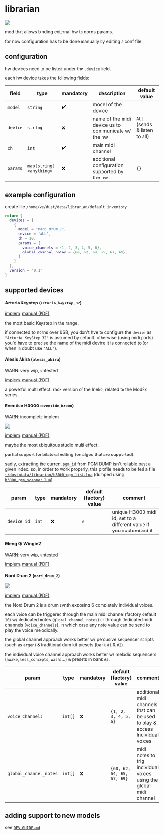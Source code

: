 # librarian

![](./rsc/img/librarian_5x.png)

mod that allows binding external hw to norns params.

for now configuration has to be done manually by editing a conf file.


## configuration

hw devices need to be listed under the `.device` field.

each hw device takes the following fields:

| field    | type                    | mandatory          | description                                         | default value                 |
|----------|-------------------------|--------------------|-----------------------------------------------------|-------------------------------|
| `model`  | `string`                | :heavy_check_mark: | model of the device                                 |                               |
| `device` | `string`                | :x:                | name of the midi device us to communicate w/ the hw | `ALL` (sends & listen to all) |
| `ch`     | `int`                   | :heavy_check_mark: | main midi channel                                   |                               |
| `params` | `map[string]<anything>` | :x:                | additional configuration supported by the hw        | `{}`                          |


## example configuration

create file `/home/we/dust/data/librarian/default.inventory`

```lua
return {
  devices = {
    {
      model = "nord_drum_2",
      device = 'ALL',
      ch = 10,
      params = {
        voice_channels = {1, 2, 3, 4, 5, 6},
        global_channel_notes = {60, 62, 64, 65, 67, 69},
      }
    }
  },
  version = "0.1"
}
```


## supported devices

#### Arturia Keystep (`arturia_keystep_32`)

[implem](./lib/models/arturia_keystep_32.lua), [manual (PDF)](http://downloads.arturia.com/products/keystep/manual/KeyStep_Manual_1_0_0_EN.pdf)

the most basic Keystep in the range.

if connected to norns over USB, you don't hve to configure the `device` as `"Arturia KeyStep 32"` is assumed by default. otherwise (using midi ports) you'd have to precise the name of the midi device it is connected to (or when in doubt use `"ALL"`).


#### Alesis Akira (`alesis_akira`)

WARN: very wip, untested

[implem](./lib/models/alesis_akira.lua), [manual (PDF)](https://archive.org/details/manualzz-id-1311965)

a powerful multi effect. rack version of the Ineko, related to the ModFx series.


#### Eventide H3000 (`eventide_h3000`)

WARN: incomplete implem

![](./rsc/img/device/h3000_5x.png)

[implem](./lib/models/eventide_h3000.lua), [manual (PDF)](https://cdn.eventideaudio.com/uploads/2021/09/H3000-Service.pdf)

maybe the most ubiquitous studio multi effect.

partial support for bilateral editing (on algos that are supported).

sadly, extracting the current `pgm_id` from PGM DUMP isn't reliable past a given index. so, in order to work properly, this profile needs to be fed a file [`~/dust/data/librarian/h3000_pgm_list.lua`](./data/h3000_pgm_list.lua) (dumped using [`h3000_pgm_scanner.lua`](https://github.com/p3r7/h3000/blob/main/h3000_pgm_scanner.lua))


| param       | type  | mandatory | default (factory) value | comment                                                             |
|-------------|-------|-----------|-------------------------|---------------------------------------------------------------------|
| `device_id` | `int` | :x:       | `0`                     | unique H3000 midi id, set to a different value if you customized it |


#### Meng Qi Wingie2

WARN: very wip, untested

[implem](./lib/models/meng_qi_wingie2.lua), [manual (PDF)](https://static1.squarespace.com/static/56122b94e4b01402b90cce28/t/64e5efea36c20464d084b93e/1692790765339/Wingie2+Manual+v3.1+-+EN.pdf)


#### Nord Drum 2 (`nord_drum_2`)

![](./rsc/img/device/nord_drum_2_5x.png)

[implem](./lib/models/nord_drum_2.lua), [manual (PDF)](https://www.nordkeyboards.com/sites/default/files/files/downloads/manuals/nord-drum-2/Nord%20Drum%202%20English%20User%20Manual%20v3.0x%20Edition%20F.pdf)

the Nord Drum 2 is a drum synth exposing 6 completely individual voices.

each voice can be triggered through the main midi channel (factory default `10`) w/ dedicated notes (`global_channel_notes`) or through dedicated midi channels (`voice_channels`), in which case any note value can be send to play the voice melodically.

the global channel approach works better w/ percusive sequencer scripts (such as `argen`) & traditional dum kit presets (bank `#1` & `#2`).

the individual voice channel approach works better w/ melodic sequencers (`awake`, `less_concepts`, `washi`...) & presets in bank `#3`.


| param                  | type    | mandatory | default (factory) value    | comment                                                                      |
|------------------------|---------|-----------|----------------------------|------------------------------------------------------------------------------|
| `voice_channels`       | `int[]` | :x:       | `{1, 2, 3, 4, 5, 6}`       | additional midi channels that can be used to play & access individual voices |
| `global_channel_notes` | `int[]` | :x:       | `{60, 62, 64, 65, 67, 69}` | midi notes to trig individual voices using the global midi channel           |


## adding support to new models

see [`DEV_GUIDE.md`](./DEV_GUIDE.md)
